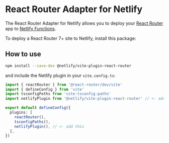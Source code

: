 # React Router Adapter for Netlify

The React Router Adapter for Netlify allows you to deploy your [React Router](https://reactrouter.com) app to
[Netlify Functions](https://docs.netlify.com/functions/overview/).

To deploy a React Router 7+ site to Netlify, install this package:

## How to use

```sh
npm install --save-dev @netlify/vite-plugin-react-router
```

and include the Netlify plugin in your `vite.config.ts`:

```typescript
import { reactRouter } from '@react-router/dev/vite'
import { defineConfig } from 'vite'
import tsconfigPaths from 'vite-tsconfig-paths'
import netlifyPlugin from '@netlify/vite-plugin-react-router' // <- add this

export default defineConfig({
  plugins: [
    reactRouter(),
    tsconfigPaths(),
    netlifyPlugin(), // <- add this
  ],
})
```
